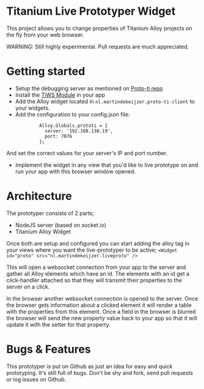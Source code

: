 # Titanium Live Prototyper Widget

This project allows you to change properties of Titanium Alloy projects on the fly from your web browser.

WARNING: Still highly experimental. Pull requests are much appreciated.

Getting started
===============

- Setup the debugging server as mentioned on [Proto-ti repo](https://github.com/Martin1982/proto-ti) 
- Install the [TiWS Module](https://github.com/omorandi/tiws) in your app
- Add the Alloy widget located in `nl.martindekeijzer.proto-ti-client` to your widgets.
- Add the configuration to your config.json file:
```
            Alloy.Globals.prototi = {
              server: '192.168.130.19',
              port: 7076
            };
```
And set the correct values for your server's IP and port number.
- Implement the widget in any view that you'd like to live prototype on and run your app with this browser window opened.

Architecture
================

The prototyper consists of 2 parts;

- NodeJS server (based on socket.io)
- Titanium Alloy Widget

Once both are setup and configured you can start adding the alloy tag in your views where you want the 
live-prototyper to be active;
`<Widget id="proto" src="nl.martindekeijzer.liveproto" />`

This will open a websocket connection from your app to the server and gather all Alloy elements which have
an id. The elements with an id get a click-handler attached so that they will transmit their properties to 
the server on a click.

In the browser another websocket connection is opened to the server. Once the browser gets information about
a clicked element it will render a table with the properties from this element.
Once a field in the browser is blurred the browser will send the new property value back to your app so
that it will update it with the setter for that property.

Bugs &amp; Features
===================

This prototyper is put on Github as just an idea for easy and quick prototyping. It's still full of bugs.
Don't be shy and fork, send pull requests or log issues on Github.

